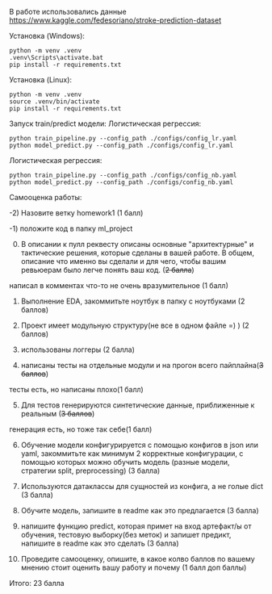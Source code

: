 В работе использовались данные
https://www.kaggle.com/fedesoriano/stroke-prediction-dataset


Установка (Windows):  

    python -m venv .venv
    .venv\Scripts\activate.bat
    pip install -r requirements.txt

Установка (Linux):  

    python -m venv .venv
    source .venv/bin/activate
    pip install -r requirements.txt

Запуск train/predict модели:
  Логистическая регрессия:

    python train_pipeline.py --config_path ./configs/config_lr.yaml
    python model_predict.py --config_path ./configs/config_lr.yaml
    
  Логистическая регрессия:

    python train_pipeline.py --config_path ./configs/config_nb.yaml
    python model_predict.py --config_path ./configs/config_nb.yaml    

Самооценка работы:

-2) Назовите ветку homework1 (1 балл)

-1) положите код в папку ml_project

0) В описании к пулл реквесту описаны основные "архитектурные" и тактические решения, которые сделаны в вашей работе. В общем, описание что именно вы сделали и для чего, чтобы вашим ревьюерам было легче понять ваш код. (~~2 балла~~)

написал в комментах что-то не очень вразумительное (1 балл)

1) Выполнение EDA, закоммитьте ноутбук в папку с ноутбуками (2 баллов)

2) Проект имеет модульную структуру(не все в одном файле =) ) (2 баллов)

3) использованы логгеры (2 балла)

4) написаны тесты на отдельные модули и на прогон всего пайплайна(~~3 баллов~~)

тесты есть, но написаны плохо(1 балл)

5) Для тестов генерируются синтетические данные, приближенные к реальным (~~3 баллов~~)

генерация есть, но тоже так себе(1 балл)

6) Обучение модели конфигурируется с помощью конфигов в json или yaml, закоммитьте как минимум 2 корректные конфигурации, с помощью которых можно обучить модель (разные модели, стратегии split, preprocessing) (3 балла)

7) Используются датаклассы для сущностей из конфига, а не голые dict (3 балла) 

9) Обучите модель, запишите в readme как это предлагается (3 балла)

10) напишите функцию predict, которая примет на вход артефакт/ы от обучения, тестовую выборку(без меток) и запишет предикт, напишите в readme как это сделать (3 балла)  

13) Проведите самооценку, опишите, в какое колво баллов по вашему мнению стоит оценить вашу работу и почему (1 балл доп баллы) 

Итого: 23 балла
